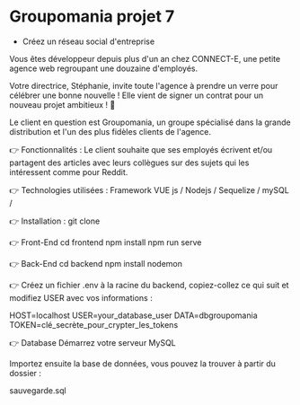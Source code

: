 # Groupomania projet 7 
- Créez un réseau social d'entreprise

Vous êtes développeur depuis plus d'un an chez CONNECT-E, une petite agence web regroupant une douzaine d'employés.

Votre directrice, Stéphanie, invite toute l'agence à prendre un verre pour célébrer une bonne nouvelle ! Elle vient de signer un contrat pour un nouveau projet ambitieux ! 🥂

Le client en question est Groupomania, un groupe spécialisé dans la grande distribution et l'un des plus fidèles clients de l'agence.

👉 Fonctionnalités : Le client souhaite que ses employés écrivent et/ou partagent des articles avec leurs collègues sur des sujets qui les intéressent comme pour Reddit.

👉 Technologies utilisées : Framework VUE js / Nodejs / Sequelize / mySQL /

👉 Installation : git clone

👉 Front-End cd frontend npm install npm run serve

👉 Back-End cd backend npm install nodemon 

👉 Créez un fichier .env à la racine du backend, copiez-collez ce qui suit et modifiez USER avec vos informations :

HOST=localhost
USER=your_database_user
DATA=dbgroupomania
TOKEN=clé_secrète_pour_crypter_les_tokens

👉 Database Démarrez votre serveur MySQL

Importez ensuite la base de données, vous pouvez la trouver à partir du dossier :

sauvegarde.sql

